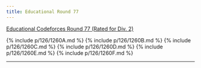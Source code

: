 ```yaml
---
title: Educational Round 77
---
```


[Educational Codeforces Round 77 (Rated for Div. 2)](https://codeforces.com/contest/1260)

{% include p/126/1260A.md %}
{% include p/126/1260B.md %}
{% include p/126/1260C.md %}
{% include p/126/1260D.md %}
{% include p/126/1260E.md %}
{% include p/126/1260F.md %}

* * *

<object data='notes/Edu-77.pdf' width='1000' height='1000' type='application/pdf'/>
